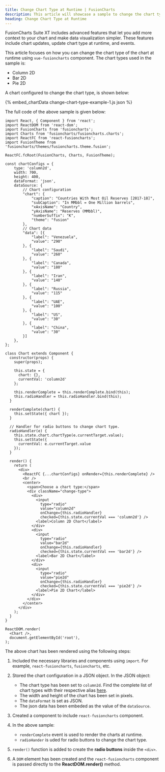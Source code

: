 ```yaml
---
title: Change Chart Type at Runtime | FusionCharts
description: This article will showcase a sample to change the chart type at runtime.
heading: Change Chart Type at Runtime
---
```


FusionCharts Suite XT includes advanced features that let you add more context to your chart and make data visualization simpler. These features include chart updates, update chart type at runtime, and events.

This article focuses on how you can change the chart type of the chart at runtime using `vue-fusioncharts` component. The chart types used in the sample is:

* Column 2D
* Bar 2D
* Pie 2D

A chart configured to change the chart type, is shown below:

{% embed_chartData change-chart-type-example-1.js json %}

The full code of the above sample is given below:

```
import React, { Component } from 'react';
import ReactDOM from 'react-dom';
import FusionCharts from 'fusioncharts';
import Charts from 'fusioncharts/fusioncharts.charts';
import ReactFC from 'react-fusioncharts';
import FusionTheme from 'fusioncharts/themes/fusioncharts.theme.fusion';

ReactFC.fcRoot(FusionCharts, Charts, FusionTheme);

const chartConfigs = {
	type: 'column2d',
	width: 700,
	height: 400,
	dataFormat: 'json',
	dataSource: {
		// Chart configuration
	    "chart": {
	        "caption": "Countries With Most Oil Reserves [2017-18]",
	        "subCaption": "In MMbbl = One Million barrels",
	        "xAxisName": "Country",
	        "yAxisName": "Reserves (MMbbl)",
	        "numberSuffix": "K",
	        "theme": "fusion"
	    },
	    // Chart data
	    "data": [{
	        "label": "Venezuela",
	        "value": "290"
	    }, {
	        "label": "Saudi",
	        "value": "260"
	    }, {
	        "label": "Canada",
	        "value": "180"
	    }, {
	        "label": "Iran",
	        "value": "140"
	    }, {
	        "label": "Russia",
	        "value": "115"
	    }, {
	        "label": "UAE",
	        "value": "100"
	    }, {
	        "label": "US",
	        "value": "30"
	    }, {
	        "label": "China",
	        "value": "30"
	    }]
	},
};

class Chart extends Component {
  constructor(props) {
    super(props);

    this.state = {
      chart: {},
      currentVal: 'column2d'
    };

    this.renderComplete = this.renderComplete.bind(this);
    this.radioHandler = this.radioHandler.bind(this);
  }

  renderComplete(chart) {
    this.setState({ chart });
  }

  // Handler for radio buttons to change chart type.
  radioHandler(e) {
    this.state.chart.chartType(e.currentTarget.value);
    this.setState({
      currentVal: e.currentTarget.value
    });
  }

  render() {
    return (
      <div>
        <ReactFC {...chartConfigs} onRender={this.renderComplete} />
        <br />
        <center>
          <span>Choose a chart type:</span>
          <div className="change-type">
            <div>
              <input
                type="radio"
                value="column2d"
                onChange={this.radioHandler}
                checked={this.state.currentVal === 'column2d'} />
              <label>Column 2D Chart</label>
            </div>
            <div>
              <input
                type="radio"
                value="bar2d"
                onChange={this.radioHandler}
                checked={this.state.currentVal === 'bar2d'} />
              <label>Bar 2D Chart</label>
            </div>
            <div>
              <input
                type="radio"
                value="pie2d"
                onChange={this.radioHandler}
                checked={this.state.currentVal === 'pie2d'} />
              <label>Pie 2D Chart</label>
            </div>
          </div>
        </center>
      </div>
    );
  }
}

ReactDOM.render(
  <Chart />,
  document.getElementById('root'),
);
```

The above chart has been rendered using the following steps:

1. Included the necessary libraries and components using `import`. For example, `react-fusioncharts`, `fusioncharts`, etc.

2. Stored the chart configuration in a JSON object. In the JSON object:
    * The chart type has been set to `column2d`. Find the complete list of chart types with their respective alias [here](https://www.fusioncharts.com/dev/chart-guide/list-of-charts).
    * The width and height of the chart has been set in pixels. 
    * The `dataFormat` is set as JSON.
    * The json data has been embeded as the value of the `dataSource`.

3. Created a component to include `react-fusioncharts` component.

4. In the above sample:
	* `renderComplete` event is used to render the charts at runtime.
	* `radioHander` is uded for radio buttons to change the chart type.

5. `render()` function is added to create the **radio buttons** inside the `<div>`.

6. A `DOM` element has been created and the `react-fusioncharts` component is passed directly to the **ReactDOM.render()** method.
